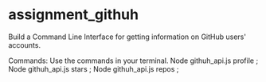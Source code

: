# assignment_githuh
Build a Command Line Interface for getting information on GitHub users' accounts.

Commands: Use the commands in your terminal.
Node githuh_api.js profile <username>;
Node githuh_api.js stars <username>;
Node githuh_api.js repos <username>;


